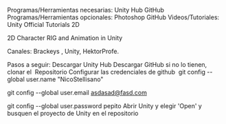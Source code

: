 Programas/Herramientas necesarias:
Unity Hub
GitHub
Programas/Herramientas opcionales:
Photoshop
GitHub
Videos/Tutoriales:
Unity Official Tutorials 2D

2D Character RIG and Animation in Unity

Canales: Brackeys , Unity, HektorProfe.

Pasos a seguir:
Descargar Unity Hub
Descargar GitHub si no lo tienen, clonar el  Repositorio
Configurar las credenciales de github 
git config --global user.name "NicoStellisano"

git config --global user.email asdasad@fasd.com

git config --global user.password pepito
Abrir Unity y elegir 'Open' y busquen el proyecto de Unity en el repositorio
